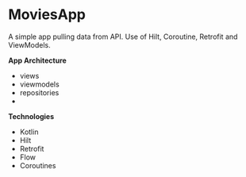 # MoviesApp 
A simple app pulling data from API. Use of Hilt, Coroutine, Retrofit and ViewModels.

**App Architecture** 

* views
* viewmodels
* repositories
* 
**Technologies**
  
* Kotlin
* Hilt
* Retrofit
* Flow
* Coroutines
